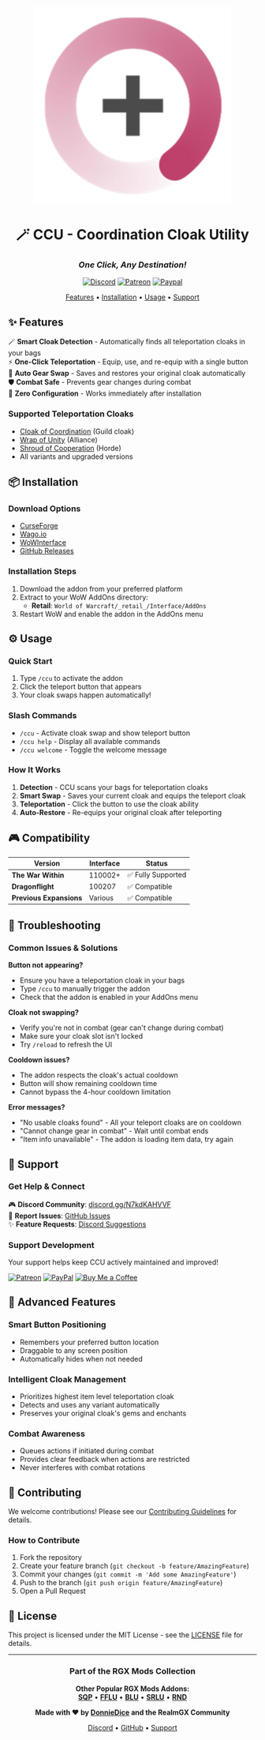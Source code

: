 <div align="center">

<img src="images/ccu_logo.png" alt="Coordination Cloak Utility Logo" width="400">

# 🪄 CCU - Coordination Cloak Utility

### *One Click, Any Destination!*

[![Discord](https://img.shields.io/badge/Discord-RealmGX-738bd7.svg?style=for-the-badge&logo=discord)](https://discord.gg/N7kdKAHVVF)
[![Patreon](https://img.shields.io/badge/patreon-donate-orange.svg?style=for-the-badge&logo=patreon)](https://www.patreon.com/donniedice)
[![Paypal](https://img.shields.io/badge/paypal-donate-blue.svg?style=for-the-badge&logo=paypal)](https://www.paypal.com/donniedice)

[Features](#features) • [Installation](#installation) • [Usage](#usage) • [Support](#support)

</div>

## ✨ Features

🪄 **Smart Cloak Detection** - Automatically finds all teleportation cloaks in your bags  
⚡ **One-Click Teleportation** - Equip, use, and re-equip with a single button  
🎯 **Auto Gear Swap** - Saves and restores your original cloak automatically  
🛡️ **Combat Safe** - Prevents gear changes during combat  
🚀 **Zero Configuration** - Works immediately after installation

### Supported Teleportation Cloaks
- [Cloak of Coordination](https://www.wowhead.com/item=65360) (Guild cloak)
- [Wrap of Unity](https://www.wowhead.com/item=63206) (Alliance)
- [Shroud of Cooperation](https://www.wowhead.com/item=63352) (Horde)
- All variants and upgraded versions

## 📦 Installation

### Download Options
- [CurseForge](https://www.curseforge.com/wow/addons/ccu-coordination-cloak-utility)
- [Wago.io](https://addons.wago.io/addons/ccu)
- [WoWInterface](https://www.wowinterface.com/downloads/info26468)
- [GitHub Releases](https://github.com/donniedice/CoordinationCloakUtility/releases)

### Installation Steps
1. Download the addon from your preferred platform
2. Extract to your WoW AddOns directory:
   - **Retail**: `World of Warcraft/_retail_/Interface/AddOns`
3. Restart WoW and enable the addon in the AddOns menu

## ⚙️ Usage

### Quick Start
1. Type `/ccu` to activate the addon
2. Click the teleport button that appears
3. Your cloak swaps happen automatically!

### Slash Commands
- `/ccu` - Activate cloak swap and show teleport button
- `/ccu help` - Display all available commands
- `/ccu welcome` - Toggle the welcome message

### How It Works
1. **Detection** - CCU scans your bags for teleportation cloaks
2. **Smart Swap** - Saves your current cloak and equips the teleport cloak
3. **Teleportation** - Click the button to use the cloak ability
4. **Auto-Restore** - Re-equips your original cloak after teleporting

## 🎮 Compatibility

| Version | Interface | Status |
|---------|-----------|--------|
| **The War Within** | 110002+ | ✅ Fully Supported |
| **Dragonflight** | 100207 | ✅ Compatible |
| **Previous Expansions** | Various | ✅ Compatible |

## 🐛 Troubleshooting

### Common Issues & Solutions

**Button not appearing?**
- Ensure you have a teleportation cloak in your bags
- Type `/ccu` to manually trigger the addon
- Check that the addon is enabled in your AddOns menu

**Cloak not swapping?**
- Verify you're not in combat (gear can't change during combat)
- Make sure your cloak slot isn't locked
- Try `/reload` to refresh the UI

**Cooldown issues?**
- The addon respects the cloak's actual cooldown
- Button will show remaining cooldown time
- Cannot bypass the 4-hour cooldown limitation

**Error messages?**
- "No usable cloaks found" - All your teleport cloaks are on cooldown
- "Cannot change gear in combat" - Wait until combat ends
- "Item info unavailable" - The addon is loading item data, try again

## 💬 Support

### Get Help & Connect

🎮 **Discord Community**: [discord.gg/N7kdKAHVVF](https://discord.gg/N7kdKAHVVF)  
🐛 **Report Issues**: [GitHub Issues](https://github.com/donniedice/CoordinationCloakUtility/issues)  
✨ **Feature Requests**: [Discord Suggestions](https://discord.gg/N7kdKAHVVF)

### Support Development

Your support helps keep CCU actively maintained and improved!

[![Patreon](https://img.shields.io/badge/Support_on-Patreon-FF424D.svg?style=for-the-badge&logo=patreon)](https://www.patreon.com/donniedice)
[![PayPal](https://img.shields.io/badge/Donate_via-PayPal-00457C.svg?style=for-the-badge&logo=paypal)](https://www.paypal.com/donniedice)
[![Buy Me a Coffee](https://img.shields.io/badge/Buy_Me_A-Coffee-FFDD00.svg?style=for-the-badge&logo=buy-me-a-coffee&logoColor=black)](https://www.buymeacoffee.com/donniedice)

## 🚀 Advanced Features

### Smart Button Positioning
- Remembers your preferred button location
- Draggable to any screen position
- Automatically hides when not needed

### Intelligent Cloak Management
- Prioritizes highest item level teleportation cloak
- Detects and uses any variant automatically
- Preserves your original cloak's gems and enchants

### Combat Awareness
- Queues actions if initiated during combat
- Provides clear feedback when actions are restricted
- Never interferes with combat rotations

## 🤝 Contributing

We welcome contributions! Please see our [Contributing Guidelines](https://github.com/donniedice/CoordinationCloakUtility/blob/main/CONTRIBUTING.md) for details.

### How to Contribute
1. Fork the repository
2. Create your feature branch (`git checkout -b feature/AmazingFeature`)
3. Commit your changes (`git commit -m 'Add some AmazingFeature'`)
4. Push to the branch (`git push origin feature/AmazingFeature`)
5. Open a Pull Request

## 📄 License

This project is licensed under the MIT License - see the [LICENSE](https://github.com/donniedice/CoordinationCloakUtility/blob/main/LICENSE) file for details.

---

<div align="center">

### Part of the RGX Mods Collection

**Other Popular RGX Mods Addons:**  
[**SQP**](https://github.com/donniedice/SimpleQuestPlates) • [**FFLU**](https://github.com/donniedice/FFLU) • [**BLU**](https://github.com/donniedice/BLU) • [**SRLU**](https://github.com/donniedice/SRLU) • [**RND**](https://github.com/donniedice/remove_nameplate_debuffs)

**Made with ❤️ by [DonnieDice](https://github.com/donniedice) and the RealmGX Community**

[Discord](https://discord.gg/N7kdKAHVVF) • [GitHub](https://github.com/donniedice/CoordinationCloakUtility) • [Support](https://www.patreon.com/donniedice)

</div>